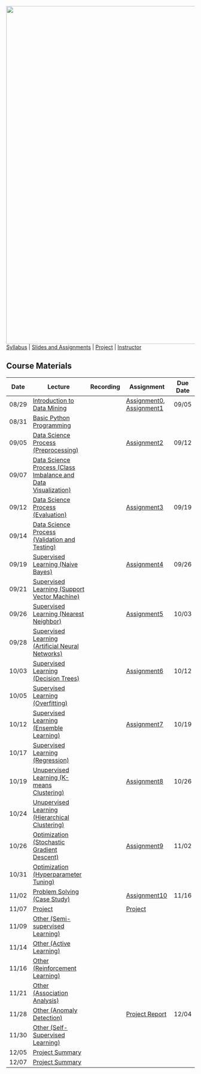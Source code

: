 [<img width=900 src="/img/title.png?raw=yes">](../README.md)   
[Syllabus](../README.md) |
[Slides and Assignments](README.md) |
[Project](project.md) |
[Instructor](http://zhe-yu.github.io) 

## Course Materials

| Date  | Lecture                                                                                                                                                               | Recording | Assignment                                                                                                                                                               | Due Date |
|-------|-----------------------------------------------------------------------------------------------------------------------------------------------------------------------|-----------|--------------------------------------------------------------------------------------------------------------------------------------------------------------------------|----------|
| 08/29 | [Introduction to Data Mining](https://docs.google.com/presentation/d/1dmw__r18lqC0m9f3g4BmrRNNL_lBQeoQ1zFRtCfj3HY/edit?usp=sharing)                                   |           | [Assignment0](assignments/assignment0.md), [Assignment1](assignments/assignment1.md) | 09/05    |
| 08/31 | [Basic Python Programming](https://docs.google.com/presentation/d/1etj8YzgdnxD3tpYzRlynIZDCcfzAZbJUVB51UGaHkJQ/edit?usp=sharing)                                      |           |                                                                                                                                                                          |          |
| 09/05 | [Data Science Process (Preprocessing)](https://docs.google.com/presentation/d/1rx8RinmbzJxc7ptfgQJ17ou7BRYG_JFIcGmXzqq6qM8/edit?usp=sharing)                          |           | [Assignment2](assignments/assignment2.md)                                                                                      | 09/12    |
| 09/07 | [Data Science Process (Class Imbalance and Data Visualization)](https://docs.google.com/presentation/d/1-sOXnrwrHapYqbS4CMm7OCr8fOIxQOzbOBUFPCmrl7E/edit?usp=sharing) |           |                                                                                                                                                                          |          |
| 09/12 | [Data Science Process (Evaluation)](https://docs.google.com/presentation/d/11gk6KCGuNgdqSV8k6dHEoWRNhYYExAnF5l16pA2LuFc/edit?usp=sharing)                             |           | [Assignment3](assignments/assignment3.md)                                                                                      | 09/19    |
| 09/14 | [Data Science Process (Validation and Testing)](https://docs.google.com/presentation/d/1g_7KYcv4qT27j6Kd8eagK1fEhr6rUGlXnJuNxZ3KTm8/edit?usp=sharing)                 |           |                                                                                                                                                                          |          |
| 09/19 | [Supervised Learning (Naive Bayes)](https://docs.google.com/presentation/d/1tFAiKOXhGZY_3cn3B6Hhnv6IN4I3WAcRdEWHjWfKj7E/edit?usp=sharing)                             |           | [Assignment4](assignments/assignment4.md)                                                                                      | 09/26    |
| 09/21 | [Supervised Learning (Support Vector Machine)](https://docs.google.com/presentation/d/1pVUS4oO4W9064SMW-4IhqguGUZgiUJTHeQ_GSbNxvqU/edit?usp=sharing)                  |           |                                                                                                                                                                          |          |
| 09/26 | [Supervised Learning (Nearest Neighbor)](https://docs.google.com/presentation/d/18Ko8AwpP_IIYODpy3BneUgMslGVuP2hNc-okBrMVHmY/edit?usp=sharing)                        |           | [Assignment5](assignments/assignment5.md)                                                                                      | 10/03    |
| 09/28 | [Supervised Learning (Artificial Neural Networks)](https://docs.google.com/presentation/d/12YDV1oa8XS5NkdtPtNzP4vxBnzTzaFJVT5X0d7LJsqE/edit?usp=sharing)              |           |                                                                                                                                                                          |          |
| 10/03 | [Supervised Learning (Decision Trees)](https://docs.google.com/presentation/d/14clmZ2QLNvlAc8S8rIO6nifu8iBH2kPP88QfMi3B54Q/edit?usp=sharing)                          |           | [Assignment6](assignments/assignment6.md)                                                                                      | 10/12    |
| 10/05 | [Supervised Learning (Overfitting)](https://docs.google.com/presentation/d/17NVV-nOF1NpR5M2Ordhbb51tyQyri-vfVi9krvi5CXc/edit?usp=sharing)                             |           |                                                                                                                                                                          |          |
| 10/12 | [Supervised Learning (Ensemble Learning)](https://docs.google.com/presentation/d/1V2q1tP_1NeR5hVveB_hp5aPpVx1C3n1PD-bxv8VJzb8/edit?usp=sharing)                       |           | [Assignment7](assignments/assignment7.md)                                                                                      | 10/19    |
| 10/17 | [Supervised Learning (Regression)](https://docs.google.com/presentation/d/1_AAhaaOI04so53R0KlxB6J45IZnTIvA8wLw8rlBNdNQ/edit?usp=sharing)                              |           |                                                                                                                                                                          |          |
| 10/19 | [Unupervised Learning (K-means Clustering)](https://docs.google.com/presentation/d/10Aps6HwM3L0_N0yv-qrsPgdJsKCAWLSh5lQl0TkKBwA/edit?usp=sharing)                     |           | [Assignment8](assignments/assignment8.md)                                                                                      | 10/26    |
| 10/24 | [Unupervised Learning (Hierarchical Clustering)](https://docs.google.com/presentation/d/1vm2Z6AMs51vY8_aIWcOKBVYdcT7V-4sKOIRYW_GOGmQ/edit?usp=sharing)                |           |                                                                                                                                                                          |          |
| 10/26 | [Optimization (Stochastic Gradient Descent)](https://docs.google.com/presentation/d/1cLT4nOwujE6FkXiJ8CTw3eiP8SfZDUzWp20nRdVpUrs/edit?usp=sharing)                    |           | [Assignment9](assignments/assignment9.md)                                                                                      | 11/02    |
| 10/31 | [Optimization (Hyperparameter Tuning)](https://docs.google.com/presentation/d/1w8TVO3AwWrDeY65sDqWxJaHOUjg4tyfbfYfchxHBZH4/edit?usp=sharing)                          |           |                                                                                                                                                                          |          |
| 11/02 | [Problem Solving (Case Study)](https://docs.google.com/presentation/d/1j3tY_RmdBkbZQcqGQ237Hj4lMs0xsRrN4Q6mhoVHcKo/edit?usp=sharing)                                  |           | [Assignment10](assignments/assignment10.md)                                                                                    | 11/16    |
| 11/07 | [Project](https://docs.google.com/presentation/d/1Fk6CFkC1hyh32b865yctrsSVgHUZXvJsNJklhQdyeiQ/edit?usp=sharing)                                                       |           | [Project](assignments/project.md)                                                                                              |          |
| 11/09 | [Other (Semi-supervised Learning)](https://docs.google.com/presentation/d/1Sh_hffzSL3s1uN1JXz5MumxPlhxcXM3fqAqel4MaogI/edit?usp=sharing)                              |           |                                                                                                                                                                          |          |
| 11/14 | [Other (Active Learning)](https://docs.google.com/presentation/d/1rJTOuDhh9qLGhww-_7P8UiafHYuEMbBpxPR2gVBrCMQ/edit?usp=sharing)                                       |           |                                                                                                                                                                          |          |
| 11/16 | [Other (Reinforcement Learning)](https://docs.google.com/presentation/d/17V9bAffgtSUKe7cqTm3WobFMAS51d5mBIT9nwKpFNgI/edit?usp=sharing)                                |           |                                                                                                                                                                          |          |
| 11/21 | [Other (Association Analysis)](https://docs.google.com/presentation/d/1ruSaePGSPxtE1sYTU-D5NnsY0YoM_mA0VYPmJNydJZY/edit?usp=sharing)                                  |           |                                                                                                                                                                          |          |
| 11/28 | [Other (Anomaly Detection)](https://docs.google.com/presentation/d/14RnqD26KPFwOTTMURgBUW_n4zAYPDLq-9YsdeI3B9p0/edit?usp=sharing)                                     |           | [Project Report](https://docs.google.com/presentation/d/1mU_p8OV6qT8T7Z2lLxyF1T6HRlMOQpuiAEiEizBfCoM/edit?usp=sharing)                                                   | 12/04  |
| 11/30 | [Other (Self-Supervised Learning)](https://docs.google.com/presentation/d/19_82SE0_Essj2vbk_RUaRa3eXHlZSA2oYwb21_IbXJw/edit?usp=sharing)                              |           |                                                                                                                                                                          |          |
| 12/05 | [Project Summary](https://docs.google.com/spreadsheets/d/1K-6ivZQALvivG2IOwIXAXR3Vh46nlwasxV0KAIZVzCM/edit#gid=0)                                               |           |                                                                                                                                                             |          |
| 12/07 | [Project Summary]()                                               |           |                                                                                                                                                                          |          |
